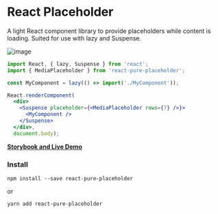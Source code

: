 # React Placeholder

A light React component library to provide placeholders while content is loading. Suited for use
with lazy and Suspense.  

![image](https://cloud.githubusercontent.com/assets/691940/24140211/78406120-0e1f-11e7-9738-af2b2434c50e.png)

```jsx
import React, { lazy, Suspense } from 'react';
import { MediaPlaceholder } from 'react-pure-placeholder';

const MyComponent = lazy(() => import('./MyComponent'));

React.renderComponent(
  <div>
    <Suspense placeholder={<MediaPlaceholder rows={7} />}>
      <MyComponent />
    </Suspense>
  </div>,
  document.body);
```

[**Storybook and Live Demo**](http://artursvonda.github.io/react-pure-placeholder/index.html)

### Install
```
npm install --save react-pure-placeholder
```

or

```
yarn add react-pure-placeholder
```

### 
